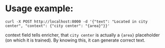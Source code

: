 # Usage example:

```
curl -X POST http://localhost:8000 -d '{"text": "Located in city center", "context": {"city center": "{area}"}}'
```

context field tells enricher, that `city center` is actually a `{area}` placeholder (on which it is trained). By knowing this, it can generate correct text.